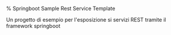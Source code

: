 
% Springboot Sample Rest Service Template

Un progetto di esempio per l'esposizione si servizi REST tramite il framework springboot

